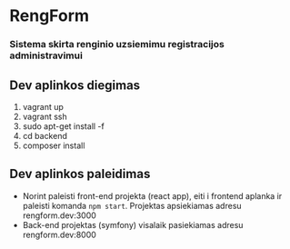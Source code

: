 # RengForm
### Sistema skirta renginio uzsiemimu registracijos administravimui

## Dev aplinkos diegimas
1. vagrant up
2. vagrant ssh
3. sudo apt-get install -f
4. cd backend
5. composer install

## Dev aplinkos paleidimas
* Norint paleisti front-end projekta (react app), eiti i frontend aplanka ir paleisti komanda ```npm start```. Projektas apsiekiamas adresu rengform.dev:3000
* Back-end projektas (symfony) visalaik pasiekiamas adresu rengform.dev:8000